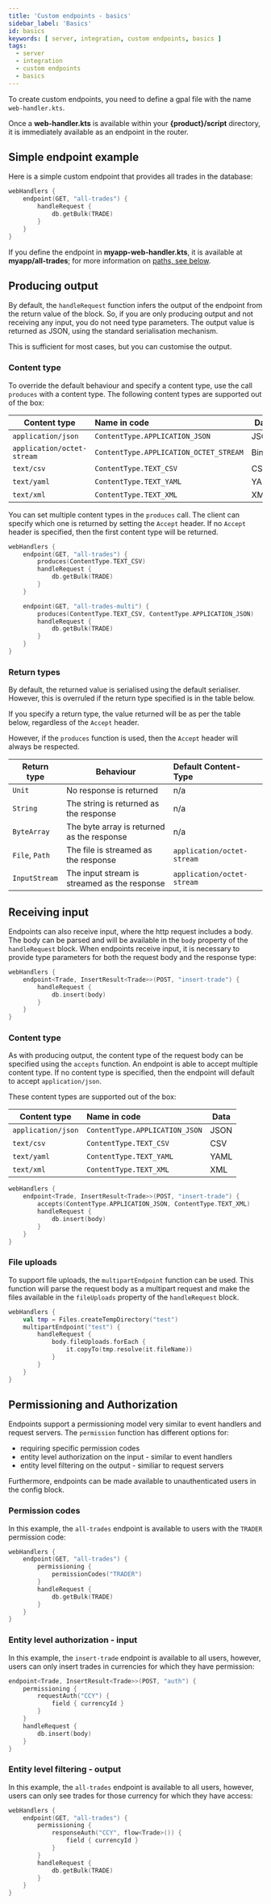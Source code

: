 ```yaml
---
title: 'Custom endpoints - basics'
sidebar_label: 'Basics'
id: basics
keywords: [ server, integration, custom endpoints, basics ]
tags:
  - server
  - integration
  - custom endpoints
  - basics
---
```


To create custom endpoints, you need to define a gpal file with the name `web-handler.kts`.

Once a **web-handler.kts** is available within your **{product}/script** directory, it is immediately available as an endpoint
in the router.

## Simple endpoint example

Here is a simple custom endpoint that provides all trades in the database:

```kotlin
webHandlers {
    endpoint(GET, "all-trades") {
        handleRequest {
            db.getBulk(TRADE)
        }
    }
}
```

If you define the endpoint in **myapp-web-handler.kts**, it is available at **myapp/all-trades**; for more information on [paths, see below](#paths).

## Producing output

By default, the `handleRequest` function infers the output of the endpoint from the return value of the block. So, if you are only producing output and not receiving any input, you do not need type parameters. The output value is returned as JSON, using the standard serialisation mechanism. 

This is sufficient for most cases, but you can customise the output.

### Content type

To override the default behaviour and specify a content type, use the call `produces` with a content type. The following content types are supported out of the box:

| Content type               | Name in code                           | Data   |
|----------------------------|:---------------------------------------|--------|
| `application/json`         | `ContentType.APPLICATION_JSON`         | JSON   |
| `application/octet-stream` | `ContentType.APPLICATION_OCTET_STREAM` | Binary |
| `text/csv`                 | `ContentType.TEXT_CSV`                 | CSV    |
| `text/yaml`                | `ContentType.TEXT_YAML`                | YAML   |
| `text/xml`                 | `ContentType.TEXT_XML`                 | XML    |

You can set multiple content types in the `produces` call. The client can specify which one is returned by setting the `Accept` header. If no `Accept` header is specified, then the first content type will be returned. 

```kotlin
webHandlers {
    endpoint(GET, "all-trades") {
        produces(ContentType.TEXT_CSV)
        handleRequest {
            db.getBulk(TRADE)
        }
    }

    endpoint(GET, "all-trades-multi") {
        produces(ContentType.TEXT_CSV, ContentType.APPLICATION_JSON)
        handleRequest {
            db.getBulk(TRADE)
        }
    }
}
```

### Return types

By default, the returned value is serialised using the default serialiser. However, this is overruled if the return type specified is in the table below. 

If you specify a return type, the value returned will be as per the table below, regardless of the `Accept` header. 

However, if the `produces` function is used, then the `Accept` header will always be respected. 

| Return type    | Behaviour                                    | Default Content-Type       |
|----------------|----------------------------------------------|:---------------------------|
| `Unit`         | No response is returned                      | n/a                        |
| `String`       | The string is returned as the response       | n/a                        |
| `ByteArray`    | The byte array is returned as the response   | n/a                        |
| `File`, `Path` | The file is streamed as the response         | `application/octet-stream` |
| `InputStream`  | The input stream is streamed as the response | `application/octet-stream` |

## Receiving input

Endpoints can also receive input, where the http request includes a body. The body can be parsed
and will be available in the `body` property of the `handleRequest` block. When endpoints receive input, it is
necessary to provide type parameters for both the request body and the response type:

```kotlin
webHandlers {
    endpoint<Trade, InsertResult<Trade>>(POST, "insert-trade") {
        handleRequest {
            db.insert(body)
        }
    }
}
```

### Content type

As with producing output, the content type of the request body can be specified using the `accepts` function. An 
endpoint is able to accept multiple content type. If no content type is specified, then the endpoint will default to 
accept `application/json`. 

These content types are supported out of the box:

| Content type               | Name in code                           | Data   |
|----------------------------|:---------------------------------------|--------|
| `application/json`         | `ContentType.APPLICATION_JSON`         | JSON   |
| `text/csv`                 | `ContentType.TEXT_CSV`                 | CSV    |
| `text/yaml`                | `ContentType.TEXT_YAML`                | YAML   |
| `text/xml`                 | `ContentType.TEXT_XML`                 | XML    |


```kotlin
webHandlers {
    endpoint<Trade, InsertResult<Trade>>(POST, "insert-trade") {
        accepts(ContentType.APPLICATION_JSON, ContentType.TEXT_XML)
        handleRequest {
            db.insert(body)
        }
    }
}
```

### File uploads

To support file uploads, the `multipartEndpoint` function can be used. This function will parse the request body
as a multipart request and make the files available in the `fileUploads` property of the `handleRequest` block.

```kotlin
webHandlers {
    val tmp = Files.createTempDirectory("test")
    multipartEndpoint("test") {
        handleRequest {
            body.fileUploads.forEach {
                it.copyTo(tmp.resolve(it.fileName))
            }
        }
    }
}
```

## Permissioning and Authorization

Endpoints support a permissioning model very similar to event handlers and request servers. The `permission` function
has different options for: 
* requiring specific permission codes
* entity level authorization on the input - similar to event handlers
* entity level filtering on the output - similiar to request servers

Furthermore, endpoints can be made available to unauthenticated users in the config block.

### Permission codes

In this example, the `all-trades` endpoint is available to users with the `TRADER` permission code:

```kotlin
webHandlers {
    endpoint(GET, "all-trades") {
        permissioning {
            permissionCodes("TRADER")
        }
        handleRequest {
            db.getBulk(TRADE)
        }
    }
}
```

### Entity level authorization - input 

In this example, the `insert-trade` endpoint is available to all users, however, users can only insert trades in 
currencies for which they have permission:

```kotlin 
endpoint<Trade, InsertResult<Trade>>(POST, "auth") {
    permissioning {
        requestAuth("CCY") {
            field { currencyId }
        }
    }
    handleRequest {
        db.insert(body)
    }
}
```

### Entity level filtering - output

In this example, the `all-trades` endpoint is available to all users, however, users can only see trades for those 
currency for which they have access:

```kotlin
webHandlers {
    endpoint(GET, "all-trades") {
        permissioning {
            responseAuth("CCY", flow<Trade>()) {
                field { currencyId }
            }
        }
        handleRequest {
            db.getBulk(TRADE)
        }
    }
}
```
